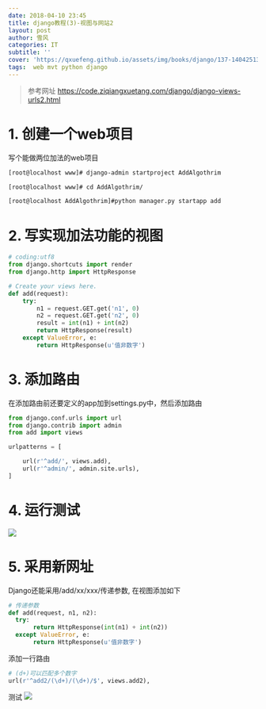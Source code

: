 ```yaml
---
date: 2018-04-10 23:45
title: django教程(3)-视图与网站2
layout: post
author: 雪风
categories: IT
subtitle: ''
cover: 'https://qxuefeng.github.io/assets/img/books/django/137-140425134U5.jpg'
tags:  web mvt python django
---
```


> 参考网址 https://code.ziqiangxuetang.com/django/django-views-urls2.html

# 1. 创建一个web项目
写个能做两位加法的web项目
```bash
[root@localhost www]# django-admin startproject AddAlgothrim

[root@localhost www]# cd AddAlgothrim/

[root@localhost AddAlgothrim]#python manager.py startapp add 
```

# 2. 写实现加法功能的视图
```python
# coding:utf8
from django.shortcuts import render
from django.http import HttpResponse

# Create your views here.
def add(request):
    try:
        n1 = request.GET.get('n1', 0)
        n2 = request.GET.get('n2', 0)
        result = int(n1) + int(n2)
        return HttpResponse(result)
    except ValueError, e:
        return HttpResponse(u'值非数字')                                    
``` 

# 3. 添加路由
在添加路由前还要定义的app加到settings.py中，然后添加路由
```python
from django.conf.urls import url
from django.contrib import admin
from add import views

urlpatterns = [

    url(r'^add/', views.add),
    url(r'^admin/', admin.site.urls),
]
```
# 4. 运行测试
![]({{site.url}}/assets/img/books/django/20180411002254.png)

# 5. 采用新网址
 Django还能采用/add/xx/xxx/传递参数, 在视图添加如下
 ```python
 # 传递参数
def add(request, n1, n2):
   try:
        return HttpResponse(int(n1) + int(n2))
   except ValueError, e:
        return HttpResponse(u'值非数字') 
 ```
 添加一行路由
 ```python
 # (d+)可以匹配多个数字
 url(r'^add2/(\d+)/(\d+)/$', views.add2),
 ```
测试
 ![]({{site.url}}/assets/img/books/django/20180411004704.png)
